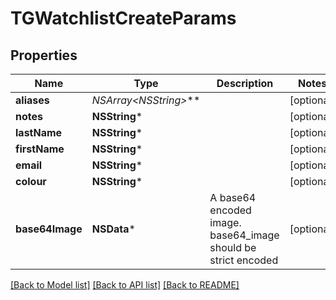 # TGWatchlistCreateParams

## Properties
Name | Type | Description | Notes
------------ | ------------- | ------------- | -------------
**aliases** | **NSArray&lt;NSString*&gt;*** |  | [optional] 
**notes** | **NSString*** |  | [optional] 
**lastName** | **NSString*** |  | [optional] 
**firstName** | **NSString*** |  | [optional] 
**email** | **NSString*** |  | [optional] 
**colour** | **NSString*** |  | [optional] 
**base64Image** | **NSData*** | A base64 encoded image. base64_image should be strict encoded  | [optional] 

[[Back to Model list]](../README.md#documentation-for-models) [[Back to API list]](../README.md#documentation-for-api-endpoints) [[Back to README]](../README.md)


